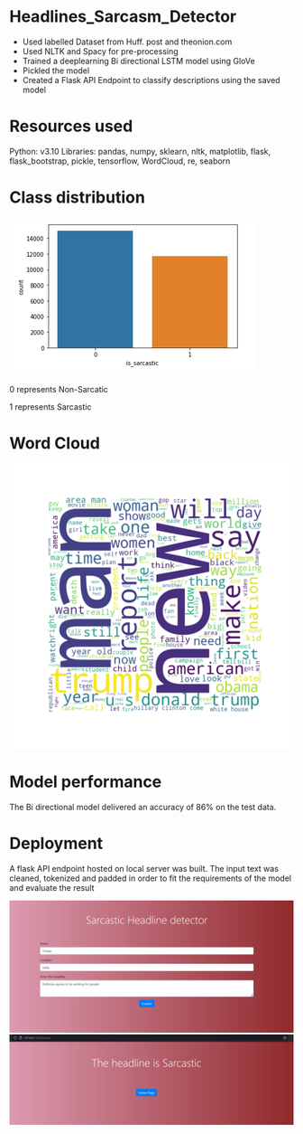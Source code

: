 # Headlines_Sarcasm_Detector

 * Used labelled Dataset from Huff. post and theonion.com
 * Used NLTK and Spacy for pre-processing
 * Trained a deeplearning Bi directional LSTM model using GloVe 
 * Pickled the model
 * Created a Flask API Endpoint to classify descriptions using the saved model
 
 # Resources used
 
Python: v3.10
Libraries: pandas, numpy, sklearn, nltk, matplotlib, flask, flask_bootstrap, pickle, tensorflow, WordCloud, re, seaborn

# Class distribution
![Counts of each class](https://github.com/Omkar-Pats/Headlines_Sarcasm_Detector/blob/main/Data%20count.png)

0 represents Non-Sarcatic

1 represents Sarcastic

# Word Cloud
![Generated word cloud](https://github.com/Omkar-Pats/Headlines_Sarcasm_Detector/blob/main/wordcloud.png)

# Model performance

The Bi directional model delivered an accuracy of 86% on the test data.

# Deployment

A flask API endpoint hosted on local server was built. The input text was cleaned, tokenized and padded in order to fit the requirements of the model and 
evaluate the result

![Webpages](https://github.com/Omkar-Pats/Headlines_Sarcasm_Detector/blob/main/Webpage.png)
![Predictions](https://github.com/Omkar-Pats/Headlines_Sarcasm_Detector/blob/main/Prediction.png)
